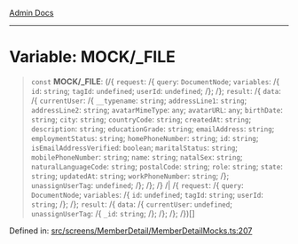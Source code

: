 [Admin Docs](/)

***

# Variable: MOCK/_FILE

> `const` **MOCK/_FILE**: (/{ `request`: /{ `query`: `DocumentNode`; `variables`: /{ `id`: `string`; `tagId`: `undefined`; `userId`: `undefined`; /}; /}; `result`: /{ `data`: /{ `currentUser`: /{ `__typename`: `string`; `addressLine1`: `string`; `addressLine2`: `string`; `avatarMimeType`: `any`; `avatarURL`: `any`; `birthDate`: `string`; `city`: `string`; `countryCode`: `string`; `createdAt`: `string`; `description`: `string`; `educationGrade`: `string`; `emailAddress`: `string`; `employmentStatus`: `string`; `homePhoneNumber`: `string`; `id`: `string`; `isEmailAddressVerified`: `boolean`; `maritalStatus`: `string`; `mobilePhoneNumber`: `string`; `name`: `string`; `natalSex`: `string`; `naturalLanguageCode`: `string`; `postalCode`: `string`; `role`: `string`; `state`: `string`; `updatedAt`: `string`; `workPhoneNumber`: `string`; /}; `unassignUserTag`: `undefined`; /}; /}; /} /| /{ `request`: /{ `query`: `DocumentNode`; `variables`: /{ `id`: `undefined`; `tagId`: `string`; `userId`: `string`; /}; /}; `result`: /{ `data`: /{ `currentUser`: `undefined`; `unassignUserTag`: /{ `_id`: `string`; /}; /}; /}; /})[]

Defined in: [src/screens/MemberDetail/MemberDetailMocks.ts:207](https://github.com/PalisadoesFoundation/talawa-admin/blob/main/src/screens/MemberDetail/MemberDetailMocks.ts#L207)
